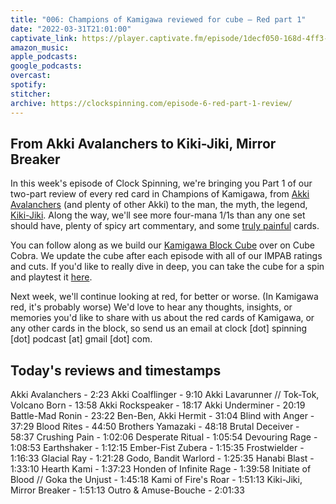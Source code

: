 ```yaml
---
title: "006: Champions of Kamigawa reviewed for cube — Red part 1"
date: "2022-03-31T21:01:00"
captivate_link: https://player.captivate.fm/episode/1decf050-168d-4ff3-8995-11447de97b2a/
amazon_music: 
apple_podcasts: 
google_podcasts: 
overcast: 
spotify: 
stitcher: 
archive: https://clockspinning.com/episode-6-red-part-1-review/
---
```


## From Akki Avalanchers to Kiki-Jiki, Mirror Breaker

In this week's episode of Clock Spinning, we're bringing you Part 1 of our two-part review of every red card in Champions of Kamigawa, from [Akki Avalanchers](https://scryfall.com/card/chk/151/akki-avalanchers) (and plenty of other Akki) to the man, the myth, the legend, [Kiki-Jiki](https://scryfall.com/card/chk/175/kiki-jiki-mirror-breaker). Along the way, we'll see more four-mana 1/1s than any one set should have, plenty of spicy art commentary, and some [truly painful](https://scryfall.com/card/chk/162/crushing-pain) cards.

You can follow along as we build our [Kamigawa Block Cube](https://cubecobra.com/cube/overview/clock-spinning-chk) over on Cube Cobra. We update the cube after each episode with all of our IMPAB ratings and cuts. If you'd like to really dive in deep, you can take the cube for a spin and playtest it [here](https://cubecobra.com/cube/playtest/clock-spinning-chk).

Next week, we'll continue looking at red, for better or worse. (In Kamigawa red, it's probably worse) We'd love to hear any thoughts, insights, or memories you'd like to share with us about the red cards of Kamigawa, or any other cards in the block, so send us an email at clock [dot] spinning [dot] podcast [at] gmail [dot] com.

## Today's reviews and timestamps

Akki Avalanchers - 2:23
Akki Coalflinger - 9:10
Akki Lavarunner // Tok-Tok, Volcano Born - 13:58
Akki Rockspeaker - 18:17
Akki Underminer - 20:19
Battle-Mad Ronin - 23:22
Ben-Ben, Akki Hermit - 31:04
Blind with Anger - 37:29
Blood Rites - 44:50
Brothers Yamazaki - 48:18
Brutal Deceiver - 58:37
Crushing Pain - 1:02:06
Desperate Ritual - 1:05:54
Devouring Rage - 1:08:53
Earthshaker - 1:12:15
Ember-Fist Zubera - 1:15:35
Frostwielder - 1:16:33
Glacial Ray - 1:21:28
Godo, Bandit Warlord - 1:25:35
Hanabi Blast - 1:33:10
Hearth Kami - 1:37:23
Honden of Infinite Rage - 1:39:58
Initiate of Blood // Goka the Unjust - 1:45:18
Kami of Fire's Roar - 1:51:13
Kiki-Jiki, Mirror Breaker - 1:51:13
Outro & Amuse-Bouche - 2:01:33